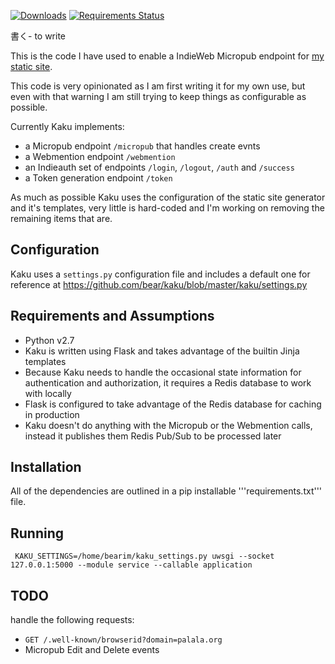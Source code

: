 [![Downloads](https://img.shields.io/pypi/v/kaku.svg)](https://pypi.python.org/pypi/kaku/)
[![Requirements Status](https://requires.io/github/bear/kaku/requirements.svg?branch=master)](https://requires.io/github/bear/kaku/requirements/?branch=master)

書く- to write

This is the code I have used to enable a IndieWeb Micropub endpoint for [my static site](https://bear.im/bearlog).

This code is very opinionated as I am first writing it for my own use, but even with that warning I am still trying to keep things as configurable as possible.

Currently Kaku implements:
- a Micropub endpoint ```/micropub``` that handles create evnts
- a Webmention endpoint ```/webmention```
- an Indieauth set of endpoints ```/login```, ```/logout```, ```/auth``` and ```/success```
- a Token generation endpoint ```/token```

As much as possible Kaku uses the configuration of the static site generator and it's templates, very little is hard-coded and I'm working on removing the remaining items that are.

## Configuration

Kaku uses a ```settings.py``` configuration file and includes a default one for reference at https://github.com/bear/kaku/blob/master/kaku/settings.py

## Requirements and Assumptions
- Python v2.7
- Kaku is written using Flask and takes advantage of the builtin Jinja templates
- Because Kaku needs to handle the occasional state information for authentication and authorization, it requires a Redis database to work with locally
- Flask is configured to take advantage of the Redis database for caching in production
- Kaku doesn't do anything with the Micropub or the Webmention calls, instead it publishes them Redis Pub/Sub to be processed later

## Installation
All of the dependencies are outlined in a pip installable '''requirements.txt''' file.

## Running

```
 KAKU_SETTINGS=/home/bearim/kaku_settings.py uwsgi --socket 127.0.0.1:5000 --module service --callable application
```

## TODO
handle the following requests:

- ```GET /.well-known/browserid?domain=palala.org```
- Micropub Edit and Delete events
